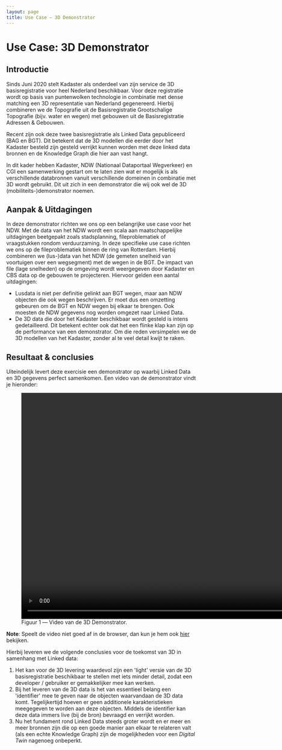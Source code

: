 ```yaml
---
layout: page
title: Use Case ― 3D Demonstrator
---
```


# Use Case: 3D Demonstrator

## Introductie

Sinds Juni 2020 stelt Kadaster als onderdeel van zijn service de 3D basisregistratie voor heel Nederland beschikbaar. Voor deze registratie wordt op basis van puntenwolken technologie in combinatie met dense matching een 3D representatie van Nederland gegenereerd. Hierbij combineren we de Topografie uit de Basisregistratie Grootschalige Topografie (bijv. water en wegen) met gebouwen uit de Basisregistratie Adressen & Gebouwen.

Recent zijn ook deze twee basisregistratie als Linked Data gepubliceerd (BAG en BGT). Dit betekent dat de 3D modellen die eerder door het Kadaster besteld zijn gesteld verrijkt kunnen worden met deze linked data bronnen en de Knowledge Graph die hier aan vast hangt.

In dit kader hebben Kadaster, NDW (Nationaal Dataportaal Wegverkeer) en CGI een samenwerking gestart om te laten zien wat er mogelijk is als verschillende databronnen vanuit verschillende domeinen in combinatie met 3D wordt gebruikt. Dit uit zich in een demonstrator die wij ook wel de 3D (mobiliteits-)demonstrator noemen. 

## Aanpak & Uitdagingen

In deze demonstrator richten we ons op een belangrijke use case voor het NDW. Met de data van het NDW wordt een scala aan maatschappelijke uitdagingen beetgepakt zoals stadsplanning, fileproblematiek of vraagstukken rondom verduurzaming. In deze specifieke use case richten we ons op de fileproblematiek binnen de ring van Rotterdam. Hierbij combineren we (lus-)data van het NDW (de gemeten snelheid van voortuigen over een wegsegment) met de wegen in de BGT. De impact van file (lage snelheden) op de omgeving wordt weergegeven door Kadaster en CBS data op de gebouwen te projecteren. Hiervoor gelden een aantal uitdagingen:

- Lusdata is niet per definitie gelinkt aan BGT wegen, maar aan NDW objecten die ook wegen beschrijven. Er moet dus een omzetting gebeuren om de BGT en NDW wegen bij elkaar te brengen. Ook moesten de NDW gegevens nog worden omgezet naar Linked Data.
- De 3D data die door het Kadaster beschikbaar wordt gesteld is intens gedetailleerd. Dit betekent echter ook dat het een flinke klap kan zijn op de performance van een demonstrator. Om die reden versimpelen we de 3D modellen van het Kadaster, zonder al te veel detail kwijt te raken.

## Resultaat & conclusies

Uiteindelijk levert deze exercisie een demonstrator op waarbij Linked Data en 3D gegevens perfect samenkomen. Een video van de demonstrator vindt je hieronder:

 <figure id="figuur-1">
  <video controls loop width="1200">
    <source src="/innovatie/3ddemonstrator/videos/Mobiliteits-Demonstrator.mp4" type="video/mp4">
      Helaas, uw browser kan deze video niet weergeven.
    </source>
  </video>
  <figcaption>
    Figuur 1 ― Video van de 3D Demonstrator.
  </figcaption>
</figure>

**Note**: Speelt de video niet goed af in de browser, dan kun je hem ook <a href="/innovatie/3ddemonstrator/videos/Mobiliteits-Demonstrator.mp4">hier</a> bekijken.

Hierbij leveren we de volgende conclusies voor de toekomst van 3D in samenhang met Linked data:

1. Het kan voor de 3D levering waardevol zijn een 'light' versie van de 3D basisregistratie beschikbaar te stellen met iets minder detail, zodat een developer / gebruiker er gemakkelijker mee kan werken.
2. Bij het leveren van de 3D data is het van essentieel belang een 'identifier' mee te geven naar de objecten waarvandaan de 3D data komt. Tegelijkertijd hoeven er geen additionele karakteristieken meegegeven te worden aan deze objecten. Middels de identifier kan deze data immers live (bij de bron) bevraagd en verrijkt worden.
3. Nu het fundament rond Linked Data steeds groter wordt en er meer en meer bronnen zijn die op een goede manier aan elkaar te relateren valt (als een echte Knowledge Graph) zijn de mogelijkheden voor een *Digital Twin* nagenoeg onbeperkt.
